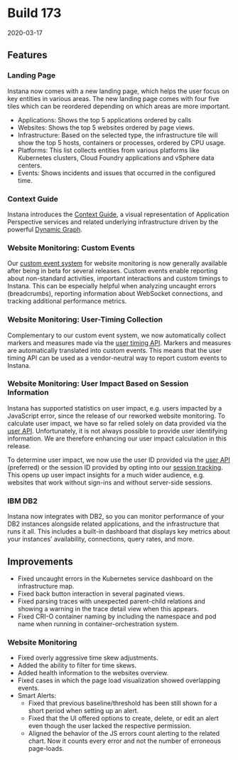 # Build 173

2020-03-17

## Features

### Landing Page

Instana now comes with a new landing page, which helps the user focus on key entities in various areas. The new landing page comes with four five tiles which can be reordered depending on which areas are more important.
- Applications: Shows the top 5 applications ordered by calls
- Websites: Shows the top 5 websites ordered by page views.
- Infrastructure: Based on the selected type, the infrastructure tile will show the top 5 hosts, containers or processes, ordered by CPU usage.
- Platforms: This list collects entities from various platforms like Kubernetes clusters, Cloud Foundry applications and vSphere data centers.
- Events: Shows incidents and issues that occurred in the configured time.

### Context Guide

Instana introduces the [Context Guide](https://docs.instana.io/core_concepts/context_guide), a visual representation of Application Perspective services and related underlying infrastructure driven by the powerful [Dynamic Graph](https://docs.instana.io/core_concepts/dynamic_graph).

### Website Monitoring: Custom Events

Our [custom event system](https://docs.instana.io/products/website_monitoring/api/#reporting-custom-events) for website monitoring is now generally available after being in beta for several releases. Custom events enable reporting about non-standard activities, important interactions and custom timings to Instana. This can be especially helpful when analyzing uncaught errors (breadcrumbs), reporting information about WebSocket connections, and tracking additional performance metrics.

### Website Monitoring: User-Timing Collection

Complementary to our custom event system, we now automatically collect markers and measures made via the [user timing API](https://www.w3.org/TR/user-timing-2). Markers and measures are automatically translated into custom events. This means that the user timing API can be used as a vendor-neutral way to report custom events to Instana.

### Website Monitoring: User Impact Based on Session Information

Instana has supported statistics on user impact, e.g. users impacted by a JavaScript error, since the release of our reworked website monitoring. To calculate user impact, we have so far relied solely on data provided via the [user API](https://docs.instana.io/products/website_monitoring/api/#identifying-users). Unfortunately, it is not always possible to provide user identifying information. We are therefore enhancing our user impact calculation in this release.

To determine user impact, we now use the user ID provided via the [user API](https://docs.instana.io/products/website_monitoring/api/#identifying-users) (preferred) or the session ID provided by opting into our [session tracking](https://docs.instana.io/products/website_monitoring/api/#session-tracking). This opens up user impact insights for a much wider audience, e.g. websites that work without sign-ins and without server-side sessions.

### IBM DB2

Instana now integrates with DB2, so you can monitor performance of your DB2 instances alongside related applications, and the infrastructure that runs it all. This includes a built-in dashboard that displays key metrics about your instances’ availability, connections, query rates, and more.

## Improvements

- Fixed uncaught errors in the Kubernetes service dashboard on the infrastructure map.
- Fixed back button interaction in several paginated views.
- Fixed parsing traces with unexpected parent-child relations and showing a warning in the trace detail view when this appears.
- Fixed CRI-O container naming by including the namespace and pod name when running in container-orchestration system.

### Website Monitoring

- Fixed overly aggressive time skew adjustments.
- Added the ability to filter for time skews.
- Added health information to the websites overview.
- Fixed cases in which the page load visualization showed overlapping events.
- Smart Alerts:
  - Fixed that previous baseline/threshold has been still shown for a short period when setting up an alert.
  - Fixed that the UI offered options to create, delete, or edit an alert even though the user lacked the respective permission.
  - Aligned the behavior of the JS errors count alerting to the related chart. Now it counts every error and not the number of erroneous page-loads.
